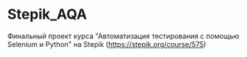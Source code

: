 # Stepik_AQA
Финальный проект курса "Автоматизация тестирования с помощью Selenium и Python" на Stepik (https://stepik.org/course/575)
